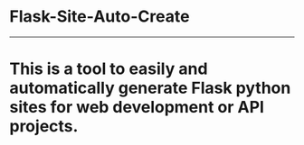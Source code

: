 # Flask-Site-Auto-Create
------
# This is a tool to easily and automatically generate Flask python sites for web development or API projects.
